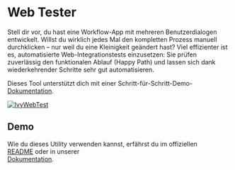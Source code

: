 # Web Tester

Stell dir vor, du hast eine Workflow-App mit mehreren Benutzerdialogen entwickelt. Willst du wirklich jedes Mal den kompletten Prozess manuell durchklicken – nur weil du eine Kleinigkeit geändert hast? Viel effizienter ist es, automatisierte Web-Integrationstests einzusetzen: Sie prüfen zuverlässig den funktionalen Ablauf (Happy Path) und lassen sich dank wiederkehrender Schritte sehr gut automatisieren.

Dieses Tool unterstützt dich mit einer Schritt-für-Schritt-Demo-[Dokumentation](https://developer.axonivy.com/doc/9.2/concepts/testing/web-testing.html).

[![IvyWebTest](https://developer.axonivy.com/doc/9.2/_images/webtesting-run.gif)](https://developer.axonivy.com/doc/9.2/concepts/testing/web-testing.html)

## Demo

Wie du dieses Utility verwenden kannst, erfährst du im offiziellen  
[README](https://github.com/axonivy/web-tester#how-to-use-in-your-project) oder in unserer  
[Dokumentation](https://developer.axonivy.com/doc/9.2/concepts/testing/web-testing.html).

